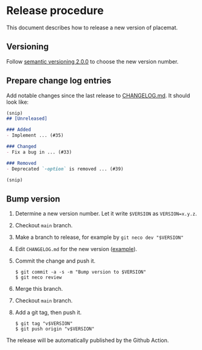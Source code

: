 Release procedure
=================

This document describes how to release a new version of placemat.

Versioning
----------

Follow [semantic versioning 2.0.0][semver] to choose the new version number.

Prepare change log entries
--------------------------

Add notable changes since the last release to [CHANGELOG.md](CHANGELOG.md).
It should look like:

```markdown
(snip)
## [Unreleased]

### Added
- Implement ... (#35)

### Changed
- Fix a bug in ... (#33)

### Removed
- Deprecated `-option` is removed ... (#39)

(snip)
```

Bump version
------------

1. Determine a new version number.  Let it write `$VERSION` as `VERSION=x.y.z`.
2. Checkout `main` branch.
3. Make a branch to release, for example by `git neco dev "$VERSION"`
4. Edit `CHANGELOG.md` for the new version ([example][]).
5. Commit the change and push it.

    ```console
    $ git commit -a -s -m "Bump version to $VERSION"
    $ git neco review
    ```

6. Merge this branch.
7. Checkout `main` branch.
8. Add a git tag, then push it.

    ```console
    $ git tag "v$VERSION"
    $ git push origin "v$VERSION"
    ```

The release will be automatically published by the Github Action.

[semver]: https://semver.org/spec/v2.0.0.html
[example]: https://github.com/cybozu-go/etcdpasswd/commit/77d95384ac6c97e7f48281eaf23cb94f68867f79
